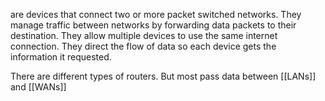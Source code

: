 are devices that connect two or more packet switched networks. They manage traffic between networks by forwarding data packets to their destination. They allow multiple devices to use the same internet connection. They direct the flow of data so each device gets the information it requested. 

There are different types of routers. But most pass data between [[LANs]] and [[WANs]]